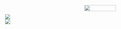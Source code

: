 <div style="display:flex">
  <div style="width: 50%; height: 50%; display: flex; flex-direction: column">
    <img style="margin-top: 30px;" src="https://github-readme-stats.vercel.app/api?username=BigBoyLeft&show_icons=true&theme=dracula" />
    <a href="https://github.com/BigBoyLeft/Rebirth">
      <img src="https://github-readme-stats.vercel.app/api/pin/?username=BigBoyLeft&repo=Rebirth&show_icons=true&theme=dracula" />
    </a>
  </div>
  <img height="100%" width="45%" align="right" src="https://github-readme-stats.vercel.app/api/top-langs/?username=BigBoyLeft&show_icons=true&theme=dracula"/>
</div>

<!-- [![My Github Stats](https://github-readme-stats.vercel.app/api?username=BigBoyLeft&show_icons=true&theme=dracula)](https://github.com/BigBoyLeft/BigBoyLeft)
[![My Top Langs](https://github-readme-stats.vercel.app/api/top-langs/?username=BigBoyLeft&theme=dracula)](https://github.com/BigBoyLeft/BigBoyLeft) -->
